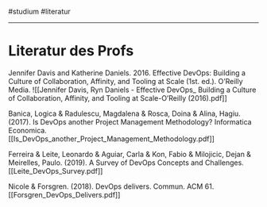 #studium #literatur

---
#  Literatur des Profs
Jennifer Davis and Katherine Daniels. 2016. Effective DevOps: Building a Culture of Collaboration, Affinity, and Tooling at Scale (1st. ed.). O’Reilly Media. 
![[Jennifer Davis, Ryn Daniels - Effective DevOps_ Building a Culture of Collaboration, Affinity, and Tooling at Scale-O’Reilly (2016).pdf]]

Banica, Logica & Radulescu, Magdalena & Rosca, Doina & Alina, Hagiu. (2017). Is DevOps another Project Management Methodology? Informatica Economica.  
[[Is_DevOps_another_Project_Management_Methodology.pdf]]

Ferreira & Leite, Leonardo & Aguiar, Carla & Kon, Fabio & Milojicic, Dejan & Meirelles, Paulo. (2019). A Survey of DevOps Concepts and Challenges.  
[[Leite_DevOps_Survey.pdf]]

Nicole & Forsgren. (2018). DevOps delivers. Commun. ACM 61.
[[Forsgren_DevOps_Delivers.pdf]]


